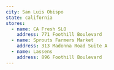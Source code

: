 ```yaml
---
city: San Luis Obispo
state: california
stores:
  - name: CA Fresh SLO
    address: 771 Foothill Boulevard
  - name: Sprouts Farmers Market
    address: 313 Madonna Road Suite A
  - name: Lassens
    address: 896 Foothill Boulevard
---
```

